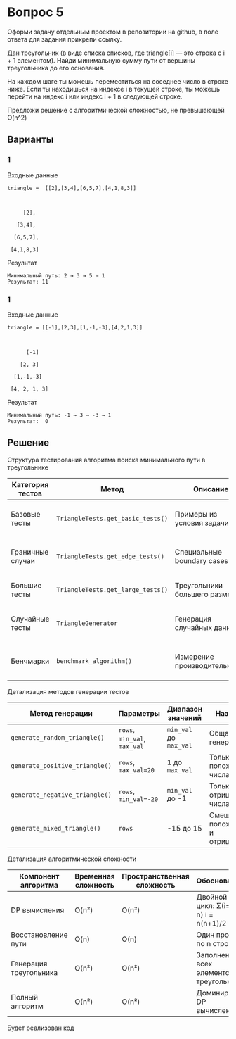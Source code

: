 # Вопрос 5

Оформи задачу отдельным проектом в репозитории на github, в поле ответа для задания прикрепи ссылку.

Дан треугольник (в виде списка списков, где triangle[i] — это строка с i + 1 элементом). Найди минимальную сумму пути от вершины треугольника до его основания.

На каждом шаге ты можешь переместиться на соседнее число в строке ниже. Если ты находишься на индексе i в текущей строке, ты можешь перейти на индекс i или индекс i + 1 в следующей строке.

Предложи решение с алгоритмической сложностью, не превышающей O(n^2)

## Варианты

### 1

Входные данные

```
triangle =  [[2],[3,4],[6,5,7],[4,1,8,3]]

 

     [2],

   [3,4],

  [6,5,7],

 [4,1,8,3]
```

Результат

```
Минимальный путь: 2 → 3 → 5 → 1
Результат: 11
```

### 1

Входные данные

```
triangle = [[-1],[2,3],[1,-1,-3],[4,2,1,3]]

 

      [-1]

    [2, 3]

  [1,-1,-3]

 [4, 2, 1, 3]
```

Результат

```
Минимальный путь: -1 → 3 → -3 → 1
Результат:  0
```

## Решение

Структура тестирования алгоритма поиска минимального пути в треугольнике

| Категория тестов | Метод | Описание | Примеры/Параметры | Цель тестирования |
|------------------|-------|----------|-------------------|-------------------|
| Базовые тесты | `TriangleTests.get_basic_tests()` | Примеры из условия задачи | `[[2],[3,4],[6,5,7],[4,1,8,3]]`<br>`[[-1],[2,3],[1,-1,-3],[4,2,1,3]]` | Проверка корректности основного алгоритма |
| Граничные случаи | `TriangleTests.get_edge_tests()` | Специальные boundary cases | Один элемент: `[[5]]`<br>Две строки: `[[1],[2,3]]`<br>Все одинаковые значения<br>Отрицательные значения | Проверка обработки крайних случаев |
| Большие тесты | `TriangleTests.get_large_tests()` | Треугольники большего размера | 5x5 треугольники<br>Структурированные данные | Проверка масштабируемости алгоритма |
| Случайные тесты | `TriangleGenerator` | Генерация случайных данных | `generate_random_triangle(rows, min, max)`<br>`generate_positive_triangle(rows)`<br>`generate_negative_triangle(rows)`<br>`generate_mixed_triangle(rows)` | Тестирование на разнообразных входных данных |
| Бенчмарки | `benchmark_algorithm()` | Измерение производительности | Размеры: 10, 20, 50, 100 строк<br>Время выполнения<br>Потребление памяти | Оценка эффективности на больших объемах данных |

Детализация методов генерации тестов

| Метод генерации | Параметры | Диапазон значений | Назначение |
|-----------------|-----------|-------------------|------------|
| `generate_random_triangle()` | `rows`, `min_val`, `max_val` | `min_val` до `max_val` | Общая генерация |
| `generate_positive_triangle()` | `rows`, `max_val=20` | 1 до `max_val` | Только положительные числа |
| `generate_negative_triangle()` | `rows`, `min_val=-20` | `min_val` до -1 | Только отрицательные числа |
| `generate_mixed_triangle()` | `rows` | -15 до 15 | Смешанные положительные и отрицательные |

Детализация алгоритмической сложности

| Компонент алгоритма | Временная сложность | Пространственная сложность | Обоснование |
|---------------------|---------------------|----------------------------|-------------|
| DP вычисления | O(n²) | O(n²) | Двойной цикл: Σ(i=1 to n) i = n(n+1)/2 |
| Восстановление пути | O(n) | O(n) | Один проход по n строкам |
| Генерация треугольника | O(n²) | O(n²) | Заполнение всех элементов треугольника |
| Полный алгоритм | O(n²) | O(n²) | Доминирует DP вычисления |

Будет реализован код
